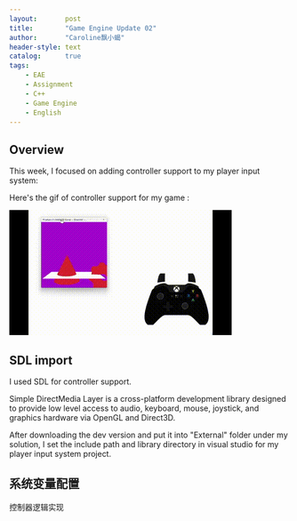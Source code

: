 ```yaml
---
layout:       post
title:        "Game Engine Update 02"
author:       "Caroline飘小蝎"
header-style: text
catalog:      true
tags:
    - EAE
    - Assignment
    - C++
    - Game Engine
    - English
---
```


## Overview

This week, I focused on adding controller support to my player input system:

Here's the gif of controller support for my game : 

<img src="\assets\eae\assignment10\assignment10.gif" style="zoom:100%;" />

## SDL import

I used SDL for controller support.

Simple DirectMedia Layer is a cross-platform development library designed to provide low level access to audio, keyboard, mouse, joystick, and graphics hardware via OpenGL and Direct3D.

After downloading the dev version and put it into "External" folder under my solution, I set the include path and library directory in visual studio for my player input system project.



## 系统变量配置



控制器逻辑实现
